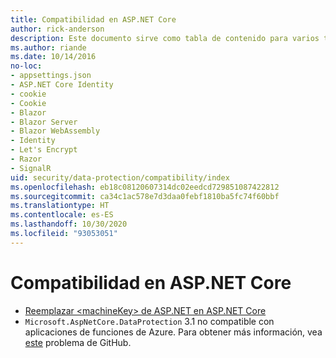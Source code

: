 ```yaml
---
title: Compatibilidad en ASP.NET Core
author: rick-anderson
description: Este documento sirve como tabla de contenido para varios temas de compatibilidad de protección de datos de ASP.NET Core.
ms.author: riande
ms.date: 10/14/2016
no-loc:
- appsettings.json
- ASP.NET Core Identity
- cookie
- Cookie
- Blazor
- Blazor Server
- Blazor WebAssembly
- Identity
- Let's Encrypt
- Razor
- SignalR
uid: security/data-protection/compatibility/index
ms.openlocfilehash: eb18c08120607314dc02eedcd729851087422812
ms.sourcegitcommit: ca34c1ac578e7d3daa0febf1810ba5fc74f60bbf
ms.translationtype: HT
ms.contentlocale: es-ES
ms.lasthandoff: 10/30/2020
ms.locfileid: "93053051"
---
```

# <a name="compatibility-in-aspnet-core"></a>Compatibilidad en ASP.NET Core

* [Reemplazar \<machineKey> de ASP.NET en ASP.NET Core](xref:security/data-protection/compatibility/replacing-machinekey)
* `Microsoft.AspNetCore.DataProtection` 3.1 no compatible con aplicaciones de funciones de Azure. Para obtener más información, vea [este](https://github.com/Azure/azure-functions-host/issues/5447) problema de GitHub.
